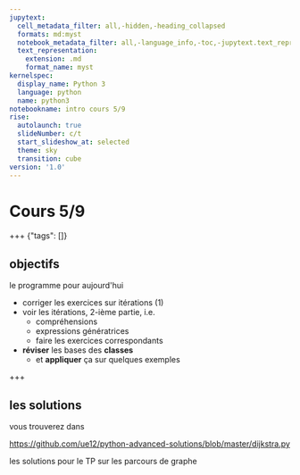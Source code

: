 ```yaml
---
jupytext:
  cell_metadata_filter: all,-hidden,-heading_collapsed
  formats: md:myst
  notebook_metadata_filter: all,-language_info,-toc,-jupytext.text_representation.jupytext_version,-jupytext.text_representation.format_version
  text_representation:
    extension: .md
    format_name: myst
kernelspec:
  display_name: Python 3
  language: python
  name: python3
notebookname: intro cours 5/9
rise:
  autolaunch: true
  slideNumber: c/t
  start_slideshow_at: selected
  theme: sky
  transition: cube
version: '1.0'
---
```


# Cours 5/9

+++ {"tags": []}

## objectifs

le programme pour aujourd'hui

* corriger les exercices sur itérations (1)
* voir les itérations, 2-ième partie, i.e.
  * compréhensions
  * expressions génératrices
  * faire les exercices correspondants
* **réviser** les bases des **classes**
  * et **appliquer** ça sur quelques exemples

+++

## les solutions

vous trouverez dans

https://github.com/ue12/python-advanced-solutions/blob/master/dijkstra.py

les solutions pour le TP sur les parcours de graphe
